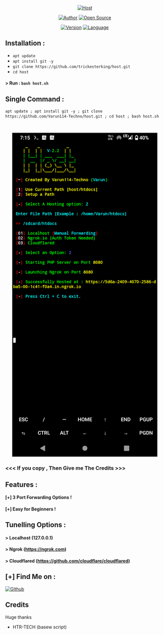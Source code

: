 <p align="center">
<a href="#"><img title="Host" src="https://raw.githubusercontent.com/htr-tech/release-download/master/images/banner/host.png"></a>
</p>
<p align="center">
<a href="https://github.com/Varun114-Techno"><img title="Author" src="https://img.shields.io/badge/Author-varun114--techno-red.svg?style=for-the-badge&logo=github"></a>
<a href="#"><img title="Open Source" src="https://img.shields.io/badge/Open%20Source-%E2%9D%A4-green?style=for-the-badge"></a>
</p>
<p align="center">
<a href="#"><img title="Version" src="https://img.shields.io/badge/Version-2.2-green.svg?style=flat-square"></a>
<a href="#"><img title="Language" src="https://badges.frapsoft.com/bash/v1/bash.png?v=103"></a>
</p>

## Installation :

* `apt update`
* `apt install git -y`
* `git clone https://github.com/trickesterking/host.git`
* `cd host`

#### > Run : `bash host.sh`

## Single Command :
```
apt update ; apt install git -y ; git clone https://github.com/Varun114-Techno/host.git ; cd host ; bash host.sh
```
<br>
<p align="center">
<img src="https://raw.githubusercontent.com/Varun114-Techno/host/main/Screenshot_20220919-191526.png"/>

### <<< If you copy , Then Give me The Credits >>>

## Features :
#### [+] 3 Port Forwarding Options !
#### [+] Easy for Beginners !

## Tunelling Options :
#### > Localhost (127.0.0.1)
#### > Ngrok (https://ngrok.com)
#### > Cloudflared (https://github.com/cloudflare/cloudflared)

## [+] Find Me on :

[![Github](https://img.shields.io/badge/Github-VARUN114--TECH-green?style=for-the-badge&logo=github)](https://github.com/Varun114-Techno)


## Credits

Huge thanks

- HTR-TECH (basew script)
